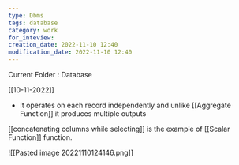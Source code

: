 ```yaml
---
type: Dbms
tags: database
category: work
for_inteview: 
creation_date: 2022-11-10 12:40
modification_date: 2022-11-10 12:40
---
```


  
Current Folder : Database




[[10-11-2022]]

- It operates on each record independently and unlike [[Aggregate Function]] it produces multiple outputs

[[concatenating columns while selecting]] is the example of [[Scalar Function]] function. 

![[Pasted image 20221110124146.png]]
